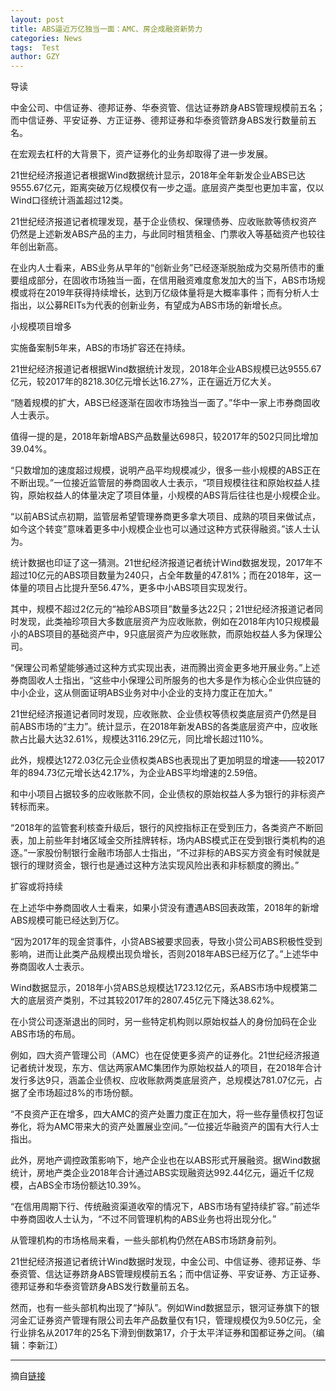 ```yaml
---
layout: post
title: ABS逼近万亿独当一面：AMC、房企成融资新势力
categories: News
tags:  Test
author: GZY
---
```


导读

中金公司、中信证券、德邦证券、华泰资管、信达证券跻身ABS管理规模前五名；而中信证券、平安证券、方正证券、德邦证券和华泰资管跻身ABS发行数量前五名。

在宏观去杠杆的大背景下，资产证券化的业务却取得了进一步发展。

21世纪经济报道记者根据Wind数据统计显示，2018年全年新发企业ABS已达9555.67亿元，距离突破万亿规模仅有一步之遥。底层资产类型也更加丰富，仅以Wind口径统计涵盖超过12类。

21世纪经济报道记者梳理发现，基于企业债权、保理债券、应收账款等债权资产仍然是上述新发ABS产品的主力，与此同时租赁租金、门票收入等基础资产也较往年创出新高。

在业内人士看来，ABS业务从早年的“创新业务”已经逐渐脱胎成为交易所债市的重要组成部分，在固收市场独当一面，在信用融资难度愈发加大的当下，ABS市场规模或将在2019年获得持续增长，达到万亿级体量将是大概率事件；而有分析人士指出，以公募REITs为代表的创新业务，有望成为ABS市场的新增长点。

小规模项目增多

实施备案制5年来，ABS的市场扩容还在持续。

21世纪经济报道记者根据Wind数据统计发现，2018年企业ABS规模已达9555.67亿元，较2017年的8218.30亿元增长达16.27%，正在逼近万亿大关。

“随着规模的扩大，ABS已经逐渐在固收市场独当一面了。”华中一家上市券商固收人士表示。

值得一提的是，2018年新增ABS产品数量达698只，较2017年的502只同比增加39.04%。

“只数增加的速度超过规模，说明产品平均规模减少，很多一些小规模的ABS正在不断出现。”一位接近监管层的券商固收人士表示，“项目规模往往和原始权益人挂钩，原始权益人的体量决定了项目体量，小规模的ABS背后往往也是小规模企业。

“以前ABS试点初期，监管层希望管理券商更多拿大项目、成熟的项目来做试点，如今这个转变”意味着更多中小规模企业也可以通过这种方式获得融资。”该人士认为。

统计数据也印证了这一猜测。21世纪经济报道记者统计Wind数据发现，2017年不超过10亿元的ABS项目数量为240只，占全年数量的47.81%；而在2018年，这一体量的项目占比提升至56.47%，更多中小ABS项目实现发行。

其中，规模不超过2亿元的“袖珍ABS项目”数量多达22只；21世纪经济报道记者同时发现，此类袖珍项目大多数底层资产为应收账款，例如在2018年内10只规模最小的ABS项目的基础资产中，9只底层资产为应收账款，而原始权益人多为保理公司。

“保理公司希望能够通过这种方式实现出表，进而腾出资金更多地开展业务。”上述券商固收人士指出，“这些中小保理公司所服务的也大多是作为核心企业供应链的中小企业，这从侧面证明ABS业务对中小企业的支持力度正在加大。”

21世纪经济报道记者同时发现，应收账款、企业债权等债权类底层资产仍然是目前ABS市场的“主力”。统计显示，在2018年新发ABS的各类底层资产中，应收账款占比最大达32.61%，规模达3116.29亿元，同比增长超过110%。

此外，规模达1272.03亿元企业债权类ABS也表现出了更加明显的增速——较2017年的894.73亿元增长达42.17%，为企业ABS平均增速的2.59倍。

和中小项目占据较多的应收账款不同，企业债权的原始权益人多为银行的非标资产转标而来。

“2018年的监管套利核查升级后，银行的风控指标正在受到压力，各类资产不断回表，加上前些年封堵区域金交所挂牌转标，场内ABS模式正在受到银行类机构的追逐。”一家股份制银行金融市场部人士指出，“不过非标的ABS买方资金有时候就是银行的理财资金，银行也是通过这种方法实现风险出表和非标额度的腾出。”

扩容或将持续

在上述华中券商固收人士看来，如果小贷没有遭遇ABS回表政策，2018年的新增ABS规模可能已经达到万亿。

“因为2017年的现金贷事件，小贷ABS被要求回表，导致小贷公司ABS积极性受到影响，进而让此类产品规模出现负增长，否则2018年ABS已经万亿了。”上述华中券商固收人士表示。

Wind数据显示，2018年小贷ABS总规模达1723.12亿元，系ABS市场中规模第二大的底层资产类别，不过其较2017年的2807.45亿元下降达38.62%。

在小贷公司逐渐退出的同时，另一些特定机构则以原始权益人的身份加码在企业ABS市场的布局。

例如，四大资产管理公司（AMC）也在促使更多资产的证券化。21世纪经济报道记者统计发现，东方、信达两家AMC集团作为原始权益人的项目，在2018年合计发行多达9只，涵盖企业债权、应收账款两类底层资产，总规模达781.07亿元，占据了全市场超过8%的市场份额。

“不良资产正在增多，四大AMC的资产处置力度正在加大，将一些存量债权打包证券化，将为AMC带来大的资产处置展业空间。”一位接近华融资产的国有大行人士指出。

此外，房地产调控政策影响下，地产企业也在以ABS形式开展融资。据Wind数据统计，房地产类企业2018年合计通过ABS实现融资达992.44亿元，逼近千亿规模，占ABS全市场份额达10.39%。

“在信用周期下行、传统融资渠道收窄的情况下，ABS市场有望持续扩容。”前述华中券商固收人士认为，“不过不同管理机构的ABS业务也将出现分化。”

从管理机构的市场格局来看，一些头部机构仍然在ABS市场跻身前列。

21世纪经济报道记者统计Wind数据时发现，中金公司、中信证券、德邦证券、华泰资管、信达证券跻身ABS管理规模前五名；而中信证券、平安证券、方正证券、德邦证券和华泰资管跻身ABS发行数量前五名。

然而，也有一些头部机构出现了“掉队”。例如Wind数据显示，银河证券旗下的银河金汇证券资产管理有限公司去年产品数量仅有1只，管理规模仅为9.50亿元，全行业排名从2017年的25名下滑到倒数第17，介于太平洋证券和国都证券之间。（编辑：李新江）

*****

摘自[链接](http://house.qq.com/a/20190129/001519.htm)